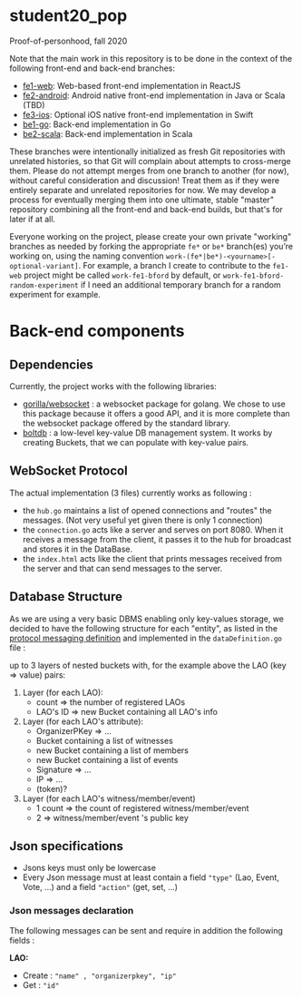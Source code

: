 # student20_pop
Proof-of-personhood, fall 2020

Note that the main work in this repository is to be done
in the context of the following front-end and back-end branches:

* [fe1-web](https://github.com/dedis/student20_pop/tree/fe1-web): Web-based front-end implementation in ReactJS
* [fe2-android](https://github.com/dedis/student20_pop/tree/fe2-android): Android native front-end implementation in Java or Scala (TBD)
* [fe3-ios](https://github.com/dedis/student20_pop/tree/fe3-ios): Optional iOS native front-end implementation in Swift
* [be1-go](https://github.com/dedis/student20_pop/tree/be1-go): Back-end implementation in Go
* [be2-scala](https://github.com/dedis/student20_pop/tree/be2-scala): Back-end implementation in Scala

These branches were intentionally initialized as fresh Git repositories
with unrelated histories,
so that Git will complain about attempts to cross-merge them.
Please do not attempt merges from one branch to another (for now),
without careful consideration and discussion!
Treat them as if they were entirely separate and unrelated repositories for now.
We may develop a process for eventually merging them
into one ultimate, stable "master" repository
combining all the front-end and back-end builds, but that's for later if at all.

Everyone working on the project,
please create your own private "working" branches as needed
by forking the appropriate `fe*` or `be*` branch(es) you’re working on,
using the naming convention
`work-(fe*|be*)-<yourname>[-optional-variant]`.
For example,
a branch I create to contribute to the `fe1-web` project
might be called `work-fe1-bford` by default,
or `work-fe1-bford-random-experiment` if I need an additional temporary branch
for a random experiment for example.

# Back-end components

## Dependencies
Currently, the project works with the following libraries:
* [gorilla/websocket](https://github.com/gorilla/websocket) : a websocket package for golang. We chose to use this 
package because it offers a good API, and it is more complete than the websocket package offered by the standard library.
* [boltdb](https://github.com/boltdb/bolt) : a low-level key-value DB management system. It works by creating Buckets, 
that we can populate with key-value pairs.

## WebSocket Protocol
The actual implementation (3 files) currently works as following :
* the `hub.go` maintains a list of opened connections and "routes" the messages. (Not very useful yet given there is only 1 connection)
* the `connection.go` acts like a server and serves on port 8080. When it receives a message from the client, it passes 
it to the hub for broadcast and stores it in the DataBase.
* the `index.html` acts like the client that prints messages received from the server and that can send messages to the server.

## Database Structure
As we are using a very basic DBMS enabling only key-values storage, we decided to have the following structure for each "entity",
as listed in the [protocol messaging definition](https://docs.google.com/document/d/1jDyNAEEkkIkg4y2kxxELNGUi58CPThNbFrsvYEZiNXk/edit#) and
implemented in the `dataDefinition.go` file : 

up to 3 layers of nested buckets with, for the example above the LAO (key => value) pairs:

1. Layer (for each LAO):
    - count => the number of registered LAOs
    - LAO's ID => new Bucket containing all LAO's info
2. Layer (for each LAO's attribute):
    - OrganizerPKey => ...
    - Bucket containing a list of witnesses
    - new Bucket containing a list of members
    - new Bucket containing a list of events
    - Signature => ...
    - IP => ...
    - (token)?
3. Layer (for each LAO's witness/member/event)
    - 1 count => the count of registered witness/member/event
    - 2 => witness/member/event 's public key
    
## Json specifications

* Jsons keys must only be lowercase
* Every Json message must at least contain a field `"type"` (Lao, Event, Vote, ...) and a field `"action"` (get, set, ...)

### Json messages declaration
The following messages can be sent and require in addition the following fields :

**LAO:**
* Create : ```"name" , "organizerpkey", "ip" ```
* Get : ```"id"```
